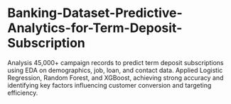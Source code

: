 # Banking-Dataset-Predictive-Analytics-for-Term-Deposit-Subscription
Analysis 45,000+ campaign records to predict term deposit subscriptions using EDA on demographics, job, loan, and contact data. Applied Logistic Regression, Random Forest, and XGBoost, achieving strong accuracy and identifying key factors influencing customer conversion and targeting efficiency.
